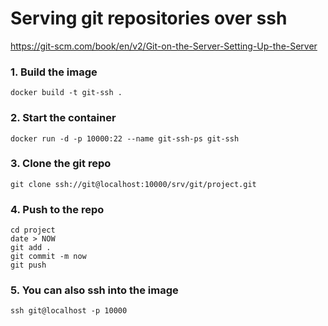 Serving git repositories over ssh
=================================

https://git-scm.com/book/en/v2/Git-on-the-Server-Setting-Up-the-Server

### 1. Build the image

    docker build -t git-ssh .

### 2. Start the container

    docker run -d -p 10000:22 --name git-ssh-ps git-ssh

### 3. Clone the git repo

    git clone ssh://git@localhost:10000/srv/git/project.git

### 4. Push to the repo

    cd project
    date > NOW
    git add .
    git commit -m now
    git push

### 5. You can also ssh into the image

    ssh git@localhost -p 10000
